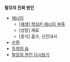 **탈모의 진짜 원인**

 - [에너지](/m04/m0401/m040101)
	 - [\[재생\] 핵심은 에너지 부족](/m04/m0402/m040201/m04020101)
	 - [성장] 재료
	 - [증식] 흡수, 신진대사 
 - [순환](/m04/m0401/m040102)
 - [두피의 숨](/m04/m0401/m040103)
 - [탈모의 원인 다시보기](/m04/m0401/m040104)
<!--stackedit_data:
eyJoaXN0b3J5IjpbLTE4MDg1OTY0MTcsMjE0MDc0NzYxLC0xNz
E5MDM1OTcyXX0=
-->